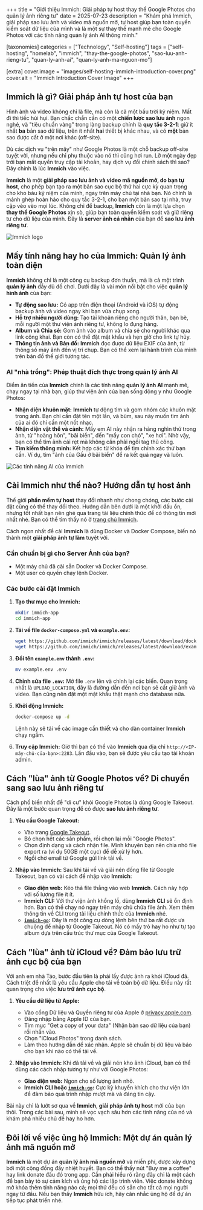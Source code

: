 +++
title = "Giới thiệu Immich: Giải pháp tự host thay thế Google Photos cho quản lý ảnh riêng tư"
date = 2025-07-23
description = "Khám phá Immich, giải pháp sao lưu ảnh và video mã nguồn mở, tự host giúp bạn toàn quyền kiểm soát dữ liệu của mình và là một sự thay thế mạnh mẽ cho Google Photos với các tính năng quản lý ảnh AI thông minh."

[taxonomies]
categories = ["Technology", "Self-hosting"]
tags = ["self-hosting", "homelab", "immich", "thay-the-google-photos", "sao-luu-anh-rieng-tu", "quan-ly-anh-ai", "quan-ly-anh-ma-nguon-mo"]

[extra]
cover.image = "images/self-hosting-immich-introduction-cover.png"
cover.alt = "Immich Introduction Cover Image"
+++

## Immich là gì? Giải pháp ảnh tự host của bạn

Hình ảnh và video không chỉ là file, mà còn là cả một bầu trời kỷ niệm. Mất đi thì tiếc hùi hụi. Bạn chắc chắn cần có một **chiến lược sao lưu ảnh** ngon nghẻ, và "tiêu chuẩn vàng" trong làng backup chính là **quy tắc 3-2-1**: giữ ít nhất **ba** bản sao dữ liệu, trên ít nhất **hai** thiết bị khác nhau, và có **một** bản sao được cất ở một nơi khác (off-site).

Dù các dịch vụ "trên mây" như Google Photos là một chỗ backup off-site tuyệt vời, nhưng nếu chỉ phụ thuộc vào nó thì cũng hơi run. Lỡ một ngày đẹp trời bạn mất quyền truy cập tài khoản, hay dịch vụ đổi chính sách thì sao? Đây chính là lúc **Immich** vào việc.

**Immich** là một **giải pháp sao lưu ảnh và video mã nguồn mở, do bạn tự host**, cho phép bạn tạo ra một bản sao cục bộ thứ hai cực kỳ quan trọng cho kho báu kỷ niệm của mình, ngay trên máy chủ tại nhà bạn. Nó chính là mảnh ghép hoàn hảo cho quy tắc 3-2-1, cho bạn một bản sao tại nhà, truy cập vèo vèo mọi lúc. Không chỉ để backup, **Immich** còn là một lựa chọn **thay thế Google Photos** xịn sò, giúp bạn toàn quyền kiểm soát và giữ riêng tư cho dữ liệu của mình. Đây là **server ảnh cá nhân** của bạn để **sao lưu ảnh riêng tư**.

![Immich logo](/images/self-hosting-immich-google-photos-import.png)

## Mấy tính năng hay ho của Immich: Quản lý ảnh toàn diện

**Immich** không chỉ là một công cụ backup đơn thuần, mà là cả một trình **quản lý ảnh** đầy đủ đồ chơi. Dưới đây là vài món nổi bật cho việc **quản lý hình ảnh** của bạn:

-   **Tự động sao lưu:** Có app trên điện thoại (Android và iOS) tự động backup ảnh và video ngay khi bạn vừa chụp xong.
-   **Hỗ trợ nhiều người dùng:** Tạo tài khoản riêng cho người thân, bạn bè, mỗi người một thư viện ảnh riêng tư, không lo đụng hàng.
-   **Album và Chia sẻ:** Gom ảnh vào album và chia sẻ cho người khác qua link công khai. Bạn còn có thể đặt mật khẩu và hẹn giờ cho link tự hủy.
-   **Thông tin ảnh và Bản đồ:** **Immich** đọc được dữ liệu EXIF của ảnh, từ thông số máy ảnh đến vị trí chụp. Bạn có thể xem lại hành trình của mình trên bản đồ thế giới tương tác.

### AI "nhà trồng": Phép thuật đích thực trong quản lý ảnh AI

Điểm ăn tiền của **Immich** chính là các tính năng **quản lý ảnh AI** mạnh mẽ, chạy ngay tại nhà bạn, giúp thư viện ảnh của bạn sống động y như Google Photos:

-   **Nhận diện khuôn mặt:** **Immich** tự động tìm và gom nhóm các khuôn mặt trong ảnh. Bạn chỉ cần đặt tên một lần, và bùm, sau này muốn tìm ảnh của ai đó chỉ cần một nốt nhạc.
-   **Nhận diện vật thể và cảnh:** Mấy em AI này nhận ra hàng nghìn thứ trong ảnh, từ "hoàng hôn", "bãi biển", đến "mấy con chó", "xe hơi". Nhờ vậy, bạn có thể tìm ảnh cái rẹt mà không cần phải ngồi tag thủ công.
-   **Tìm kiếm thông minh:** Kết hợp các từ khóa để tìm chính xác thứ bạn cần. Ví dụ, tìm "ảnh của Gấu ở bãi biển" để ra kết quả ngay và luôn.

![Các tính năng AI của Immich](/images/self-hosting-immich-ai-features-demo.png)

## Cài Immich như thế nào? Hướng dẫn tự host ảnh

Thế giới **phần mềm tự host** thay đổi nhanh như chong chóng, các bước cài đặt cũng có thể thay đổi theo. Hướng dẫn bên dưới là một khởi đầu ổn, nhưng tốt nhất bạn nên ghé qua trang tài liệu chính thức để có thông tin mới nhất nhé. Bạn có thể tìm thấy nó ở [trang chủ Immich](https://immich.app).

Cách ngon nhất để cài **Immich** là dùng Docker và Docker Compose, biến nó thành một **giải pháp ảnh tự làm** tuyệt vời.

### Cần chuẩn bị gì cho Server Ảnh của bạn?

-   Một máy chủ đã cài sẵn Docker và Docker Compose.
-   Một user có quyền chạy lệnh Docker.

### Các bước cài đặt Immich

1.  **Tạo thư mục cho Immich:**
    ```bash
    mkdir immich-app
    cd immich-app
    ```

2.  **Tải về file `docker-compose.yml` và `example.env`:**
    ```bash
    wget https://github.com/immich/immich/releases/latest/download/docker-compose.yml
    wget https://github.com/immich/immich/releases/latest/download/example.env
    ```

3.  **Đổi tên `example.env` thành `.env`:**
    ```bash
    mv example.env .env
    ```

4.  **Chỉnh sửa file `.env`:**
    Mở file `.env` lên và chỉnh lại các biến. Quan trọng nhất là `UPLOAD_LOCATION`, đây là đường dẫn đến nơi bạn sẽ cất giữ ảnh và video. Bạn cũng nên đặt một mật khẩu thật mạnh cho database nữa.

5.  **Khởi động Immich:**
    ```bash
    docker-compose up -d
    ```

    Lệnh này sẽ tải về các image cần thiết và cho dàn container **Immich** chạy ngầm.

6.  **Truy cập Immich:**
    Giờ thì bạn có thể vào **Immich** qua địa chỉ `http://<IP-máy-chủ-của-bạn>:2283`. Lần đầu vào, bạn sẽ được yêu cầu tạo tài khoản admin.

## Cách "lùa" ảnh từ Google Photos về? Di chuyển sang sao lưu ảnh riêng tư

Cách phổ biến nhất để "di cư" khỏi Google Photos là dùng Google Takeout. Đây là một bước quan trọng để có được **sao lưu ảnh riêng tư**.

1.  **Yêu cầu Google Takeout:**
    -   Vào trang [Google Takeout](https://takeout.google.com/).
    -   Bỏ chọn hết các sản phẩm, rồi chọn lại mỗi "Google Photos".
    -   Chọn định dạng và cách nhận file. Mình khuyên bạn nên chia nhỏ file export ra (ví dụ 50GB một cục) để dễ xử lý hơn.
    -   Ngồi chờ email từ Google gửi link tải về.

2.  **Nhập vào Immich:**
    Sau khi tải về và giải nén đống file từ Google Takeout, bạn có vài cách để nhập vào **Immich**:

    -   **Giao diện web:** Kéo thả file thẳng vào web **Immich**. Cách này hợp với số lượng file ít ít.
    -   **Immich CLI:** Với thư viện ảnh khổng lồ, dùng **Immich CLI** sẽ ổn định hơn. Bạn có thể chạy nó ngay trên máy chủ chứa file ảnh. Xem thêm thông tin về CLI trong tài liệu chính thức của **Immich** nhé.
    -   **[`immich-go`](https://github.com/simulot/immich-go):** Đây là một công cụ dòng lệnh bên thứ ba rất được ưa chuộng để nhập từ Google Takeout. Nó có mấy trò hay ho như tự tạo album dựa trên cấu trúc thư mục của Google Takeout.

## Cách "lùa" ảnh từ iCloud về? Đảm bảo lưu trữ ảnh cục bộ của bạn

Với anh em nhà Táo, bước đầu tiên là phải lấy được ảnh ra khỏi iCloud đã. Cách triệt để nhất là yêu cầu Apple cho tải về toàn bộ dữ liệu. Điều này rất quan trọng cho việc **lưu trữ ảnh cục bộ**.

1.  **Yêu cầu dữ liệu từ Apple:**
    -   Vào cổng Dữ liệu và Quyền riêng tư của Apple ở [privacy.apple.com](https://privacy.apple.com/).
    -   Đăng nhập bằng Apple ID của bạn.
    -   Tìm mục "Get a copy of your data" (Nhận bản sao dữ liệu của bạn) rồi nhấn vào.
    -   Chọn "iCloud Photos" trong danh sách.
    -   Làm theo hướng dẫn để xác nhận. Apple sẽ chuẩn bị dữ liệu và báo cho bạn khi nào có thể tải về.

2.  **Nhập vào Immich:**
    Khi đã tải về và giải nén kho ảnh iCloud, bạn có thể dùng các cách nhập tương tự như với Google Photos:

    -   **Giao diện web:** Ngon cho số lượng ảnh nhỏ.
    -   **Immich CLI hoặc [`immich-go`](https://github.com/simulot/immich-go):** Cực kỳ khuyến khích cho thư viện lớn để đảm bảo quá trình nhập mượt mà và đáng tin cậy.

Bài này chỉ là lướt sơ qua về **Immich**, **giải pháp ảnh tự host** mới của bạn thôi. Trong các bài sau, mình sẽ vọc vạch sâu hơn các tính năng của nó và khám phá nhiều chủ đề hay ho hơn.

## Đôi lời về việc ủng hộ Immich: Một dự án quản lý ảnh mã nguồn mở

**Immich** là một dự án **quản lý ảnh mã nguồn mở** và miễn phí, được xây dựng bởi một cộng đồng đầy nhiệt huyết. Bạn có thể thấy nút "Buy me a coffee" hay link donate đâu đó trong app. Cần phải hiểu rõ rằng đây chỉ là một cách để bạn bày tỏ sự cảm kích và ủng hộ các lập trình viên. Việc donate không mở khóa thêm tính năng nào cả; mọi thứ đều có sẵn cho tất cả mọi người ngay từ đầu. Nếu bạn thấy **Immich** hữu ích, hãy cân nhắc ủng hộ để dự án tiếp tục phát triển nhé.
